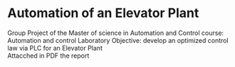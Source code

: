 # Automation of an Elevator Plant 
Group Project of the Master of science in Automation and Control course: Automation and control Laboratory
Objective: develop an optimized control law via PLC for an Elevator Plant  
Attacched in PDF the report 
